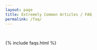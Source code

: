 ```yaml
---
layout: page
title: Extremely Common Articles / FAQ
permalink: /faq/
---
```

<br/>

{% include faqs.html %}
